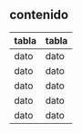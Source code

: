 ## contenido 

| tabla | tabla |
| ------ | ------ | 
| dato | dato|
| dato | dato |
| dato | dato |
| dato | dato |
| dato | dato |